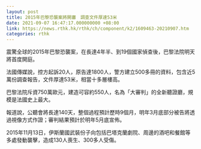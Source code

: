 ```yaml
---
layout: post
title: 2015年巴黎恐襲案將開審　調查文件厚達53米
date: 2021-09-07 16:47:17.000000000 +08:00
link: https://news.rthk.hk/rthk/ch/component/k2/1609463-20210907.htm
categories: rthk
---
```


震驚全球的2015年巴黎恐襲案，在長達4年半、到19個國家偵查後，巴黎法院明天將首度開庭。

法國傳媒說，控方起訴20人，原告達1800人，警方建立500多冊的資料，包含近5萬份調查報告，文件厚達53米，相當十多層樓高。

巴黎法院斥資750萬歐元，建造可容約550人，名為「大審判」的全新聽證廳，規模是法國史上最大。

報道說，公聽會將長達140天，整個過程預計歷時9個月，明年3月底部分被告將透過視像方式作證；審判結果預計於明年5月底宣佈。

2015年11月13日，伊斯蘭國武裝份子向包括巴塔克蘭劇院、周邊的酒吧和餐館等多處發動襲擊，造成130人喪生、300多人受傷。
